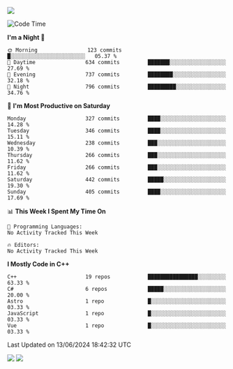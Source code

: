 ![](https://komarev.com/ghpvc/?username=lilpidgey&color=red)
<!--START_SECTION:waka-->
![Code Time](http://img.shields.io/badge/Code%20Time-1%2C491%20hrs%2018%20mins-blue)

**I'm a Night 🦉** 

```text
🌞 Morning                123 commits         █░░░░░░░░░░░░░░░░░░░░░░░░   05.37 % 
🌆 Daytime                634 commits         ███████░░░░░░░░░░░░░░░░░░   27.69 % 
🌃 Evening                737 commits         ████████░░░░░░░░░░░░░░░░░   32.18 % 
🌙 Night                  796 commits         █████████░░░░░░░░░░░░░░░░   34.76 % 
```
📅 **I'm Most Productive on Saturday** 

```text
Monday                   327 commits         ████░░░░░░░░░░░░░░░░░░░░░   14.28 % 
Tuesday                  346 commits         ████░░░░░░░░░░░░░░░░░░░░░   15.11 % 
Wednesday                238 commits         ███░░░░░░░░░░░░░░░░░░░░░░   10.39 % 
Thursday                 266 commits         ███░░░░░░░░░░░░░░░░░░░░░░   11.62 % 
Friday                   266 commits         ███░░░░░░░░░░░░░░░░░░░░░░   11.62 % 
Saturday                 442 commits         █████░░░░░░░░░░░░░░░░░░░░   19.30 % 
Sunday                   405 commits         ████░░░░░░░░░░░░░░░░░░░░░   17.69 % 
```


📊 **This Week I Spent My Time On** 

```text
💬 Programming Languages: 
No Activity Tracked This Week

🔥 Editors: 
No Activity Tracked This Week
```

**I Mostly Code in C++** 

```text
C++                      19 repos            ████████████████░░░░░░░░░   63.33 % 
C#                       6 repos             █████░░░░░░░░░░░░░░░░░░░░   20.00 % 
Astro                    1 repo              █░░░░░░░░░░░░░░░░░░░░░░░░   03.33 % 
JavaScript               1 repo              █░░░░░░░░░░░░░░░░░░░░░░░░   03.33 % 
Vue                      1 repo              █░░░░░░░░░░░░░░░░░░░░░░░░   03.33 % 
```




 Last Updated on 13/06/2024 18:42:32 UTC
<!--END_SECTION:waka-->
![](https://hit.yhype.me/github/profile?user_id=42968544)
![](https://komarev.com/ghpvc/?lilpidgey)
